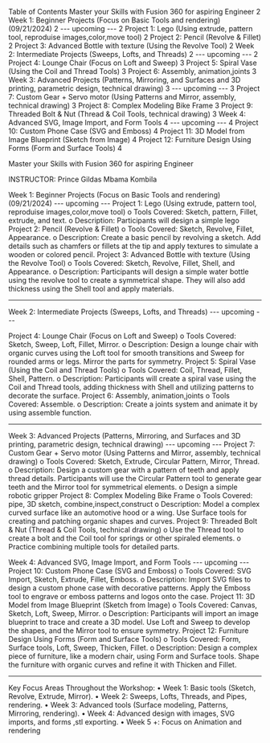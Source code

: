 Table of Contents
Master your Skills with Fusion 360 for aspiring Engineer 2
Week 1: Beginner Projects (Focus on Basic Tools and rendering) (09/21/2024) 2
--- upcoming --- 2
Project 1: Lego (Using extrude, pattern tool, reproduise images,color,move tool) 2
Project 2: Pencil (Revolve & Fillet) 2
Project 3: Advanced Bottle with texture (Using the Revolve Tool) 2
Week 2: Intermediate Projects (Sweeps, Lofts, and Threads) 2
--- upcoming --- 2
Project 4: Lounge Chair (Focus on Loft and Sweep) 3
Project 5: Spiral Vase (Using the Coil and Thread Tools) 3
Project 6: Assembly, animation,joints 3
Week 3: Advanced Projects (Patterns, Mirroring, and Surfaces and 3D printing, parametric design, technical drawing) 3
--- upcoming --- 3
Project 7: Custom Gear + Servo motor (Using Patterns and Mirror, assembly, technical drawing) 3
Project 8: Complex Modeling Bike Frame 3
Project 9: Threaded Bolt & Nut (Thread & Coil Tools, technical drawing) 3
Week 4: Advanced SVG, Image Import, and Form Tools 4
--- upcoming --- 4
Project 10: Custom Phone Case (SVG and Emboss) 4
Project 11: 3D Model from Image Blueprint (Sketch from Image) 4
Project 12: Furniture Design Using Forms (Form and Surface Tools) 4

Master your Skills with Fusion 360 for aspiring Engineer

INSTRUCTOR: Prince Gildas Mbama Kombila

Week 1: Beginner Projects (Focus on Basic Tools and rendering) (09/21/2024)
--- upcoming ---
Project 1: Lego (Using extrude, pattern tool, reproduise images,color,move tool)
o Tools Covered: Sketch, pattern, Fillet, extrude, and text.
o Description: Participants will design a simple lego
Project 2: Pencil (Revolve & Fillet)
o Tools Covered: Sketch, Revolve, Fillet, Appearance.
o Description: Create a basic pencil by revolving a sketch. Add details such as chamfers or fillets at the tip and apply textures to simulate a wooden or colored pencil.
Project 3: Advanced Bottle with texture (Using the Revolve Tool)
o Tools Covered: Sketch, Revolve, Fillet, Shell, and Appearance.
o Description: Participants will design a simple water bottle using the revolve tool to create a symmetrical shape. They will also add thickness using the Shell tool and apply materials.

---

Week 2: Intermediate Projects (Sweeps, Lofts, and Threads)
--- upcoming ---

Project 4: Lounge Chair (Focus on Loft and Sweep)
o Tools Covered: Sketch, Sweep, Loft, Fillet, Mirror.
o Description: Design a lounge chair with organic curves using the Loft tool for smooth transitions and Sweep for rounded arms or legs. Mirror the parts for symmetry.
Project 5: Spiral Vase (Using the Coil and Thread Tools)
o Tools Covered: Coil, Thread, Fillet, Shell, Pattern.
o Description: Participants will create a spiral vase using the Coil and Thread tools, adding thickness with Shell and utilizing patterns to decorate the surface.
Project 6: Assembly, animation,joints
o Tools Covered: Assemble.
o Description: Create a joints system and animate it by using assemble function.

---

Week 3: Advanced Projects (Patterns, Mirroring, and Surfaces and 3D printing, parametric design, technical drawing)
--- upcoming ---
Project 7: Custom Gear + Servo motor (Using Patterns and Mirror, assembly, technical drawing)
o Tools Covered: Sketch, Extrude, Circular Pattern, Mirror, Thread.
o Description: Design a custom gear with a pattern of teeth and apply thread details. Participants will use the Circular Pattern tool to generate gear teeth and the Mirror tool for symmetrical elements.
o Design a simple robotic gripper
Project 8: Complex Modeling Bike Frame
o Tools Covered: pipe, 3D sketch, combine,inspect,construct
o Description: Model a complex curved surface like an automotive hood or a wing. Use Surface tools for creating and patching organic shapes and curves.
Project 9: Threaded Bolt & Nut (Thread & Coil Tools, technical drawing)
o Use the Thread tool to create a bolt and the Coil tool for springs or other spiraled elements.
o Practice combining multiple tools for detailed parts.

Week 4: Advanced SVG, Image Import, and Form Tools
--- upcoming ---
Project 10: Custom Phone Case (SVG and Emboss)
o Tools Covered: SVG Import, Sketch, Extrude, Fillet, Emboss.
o Description: Import SVG files to design a custom phone case with decorative patterns. Apply the Emboss tool to engrave or emboss patterns and logos onto the case.
Project 11: 3D Model from Image Blueprint (Sketch from Image)
o Tools Covered: Canvas, Sketch, Loft, Sweep, Mirror.
o Description: Participants will import an image blueprint to trace and create a 3D model. Use Loft and Sweep to develop the shapes, and the Mirror tool to ensure symmetry.
Project 12: Furniture Design Using Forms (Form and Surface Tools)
o Tools Covered: Form, Surface tools, Loft, Sweep, Thicken, Fillet.
o Description: Design a complex piece of furniture, like a modern chair, using Form and Surface tools. Shape the furniture with organic curves and refine it with Thicken and Fillet.

---

Key Focus Areas Throughout the Workshop:
• Week 1: Basic tools (Sketch, Revolve, Extrude, Mirror).
• Week 2: Sweeps, Lofts, Threads, and Pipes, rendering.
• Week 3: Advanced tools (Surface modeling, Patterns, Mirroring, rendering).
• Week 4: Advanced design with images, SVG imports, and forms ,stl exporting.
• Week 5 +: Focus on Animation and rendering
